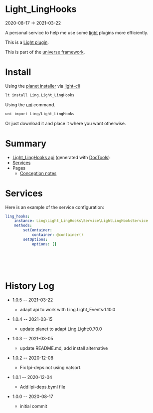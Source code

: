 Light_LingHooks
===========
2020-08-17 -> 2021-03-22



A personal service to help me use some [light](https://github.com/lingtalfi/Light) plugins more efficiently. 


This is a [Light plugin](https://github.com/lingtalfi/Light/blob/master/doc/pages/plugin.md).

This is part of the [universe framework](https://github.com/karayabin/universe-snapshot).


Install
==========
Using the [planet installer](https://github.com/lingtalfi/Light_PlanetInstaller) via [light-cli](https://github.com/lingtalfi/Light_Cli)
```bash
lt install Ling.Light_LingHooks
```

Using the [uni](https://github.com/lingtalfi/universe-naive-importer) command.
```bash
uni import Ling/Light_LingHooks
```

Or just download it and place it where you want otherwise.






Summary
===========
- [Light_LingHooks api](https://github.com/lingtalfi/Light_LingHooks/blob/master/doc/api/Ling/Light_LingHooks.md) (generated with [DocTools](https://github.com/lingtalfi/DocTools))
- [Services](#services)
- Pages
    - [Conception notes](https://github.com/lingtalfi/Light_LingHooks/blob/master/doc/pages/conception-notes.md)






Services
=========


Here is an example of the service configuration:

```yaml
ling_hooks:
    instance: Ling\Light_LingHooks\Service\LightLingHooksService
    methods:
        setContainer:
            container: @container()
        setOptions:
            options: []







```



History Log
=============

- 1.0.5 -- 2021-03-22

    - adapt api to work with Ling.Light_Events:1.10.0
  
- 1.0.4 -- 2021-03-15

    - update planet to adapt Ling.Light:0.70.0

- 1.0.3 -- 2021-03-05

    - update README.md, add install alternative

- 1.0.2 -- 2020-12-08

    - Fix lpi-deps not using natsort.

- 1.0.1 -- 2020-12-04

    - Add lpi-deps.byml file

- 1.0.0 -- 2020-08-17

    - initial commit